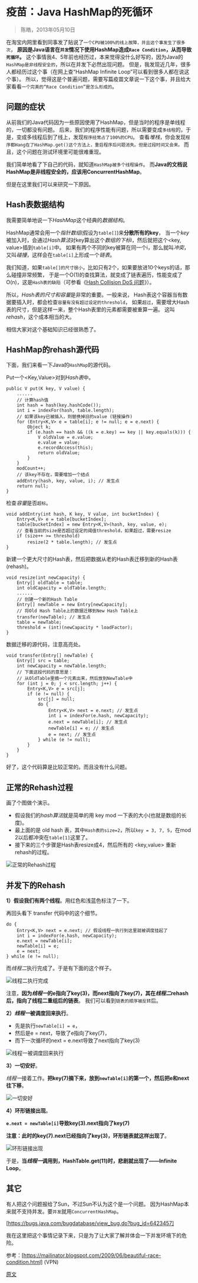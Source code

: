 

疫苗：Java **HashMap**的死循环
===========================
> 陈皓，2013年05月10日

在淘宝内网里看到同事发了贴说了`一个CPU被100%的线上故障，并且这个事发生了很多次`，
**原因是Java语言在`并发`情况下使用HashMap造成`Race Condition`，从而导致`死循环`。**
这个事情我4、5年前也经历过，本来觉得没什么好写的，因为Java的`HashMap是非线程安全的`，所以在并发下必然出现问题。
但是，我发现近几年，很多人都经历过这个事（在网上查“HashMap Infinite Loop”可以看到很多人都在说这个事）。
所以，觉得这是个普遍问题，需要写篇疫苗文章说一下这个事，并且给大家看看`一个完美的“Race Condition”是怎么形成的`。


## 问题的症状
从前我们的Java代码因为一些原因使用了HashMap，但是当时的程序是单线程的，一切都没有问题。
后来，我们的程序性能有问题，所以需要变成`多线程`的，于是，变成多线程后到了线上，发现`程序经常占了100%的CPU`。
查看*堆栈*，你会发现`程序都Hang在了HashMap.get()这个方法上，重启程序后问题消失。但是过段时间又会来。`
而且，这个问题在测试环境里可能很难重现。

我们简单地看了下自己的代码，就知道`HashMap被多个线程操作`。
而**Java的文档说HashMap是非线程安全的，应该用ConcurrentHashMap**。

但是在这里我们可以来研究一下原因。


## Hash表数据结构
我需要简单地说一下*HashMap*这个经典的*数据结构*。

HashMap通常会用一个*指针数组*(假设为`table[]`)来**分散所有的key**，
当一个*key*被加入时，会通过*Hash算法*对key算出这个*数组的下标i*，然后就把这个<key, value>插到`table[i]`中。
如果有两个不同的key被算在同一个i，那么就叫*冲突*，又叫*碰撞*，这样会在`table[i]`上形成一个*链表*。

我们知道，如果`table[]的尺寸很小`，比如只有2个，如果要放进10个keys的话，那么碰撞非常频繁，
于是一个O(1)的查找算法，就变成了链表遍历，性能变成了O(n)，这是`Hash表的缺陷`（可参看《[Hash Collision DoS 问题](https://coolshell.cn/articles/6424.html)》）。

所以，*Hash表的尺寸和容量*是非常的重要。一般来说，
Hash表这个容器当有数据要插入时，都会检查`容量有没有超过设定的threshold`，
如果`超过`，需要增大Hash表的尺寸，但是这样一来，整个Hash表里的元素都需要被重算一遍。
这叫*rehash*，这个成本相当的大。

相信大家对这个基础知识已经很熟悉了。


## HashMap的rehash源代码
下面，我们来看一下Java的`HashMap`的源代码。

Put一个<Key,Value>对到*Hash表*中。
```
public V put(K key, V value) {
    ......
    // 计算hash值
    int hash = hash(key.hashCode());
    int i = indexFor(hash, table.length);
    // 如果该key已被插入，则替换掉旧的value (链接操作)
    for (Entry<K,V> e = table[i]; e != null; e = e.next) {
        Object k;
        if (e.hash == hash && ((k = e.key) == key || key.equals(k))) {
            V oldValue = e.value;
            e.value = value;
            e.recordAccess(this);
            return oldValue;
        }
    }
    modCount++;
    // 该key不存在，需要增加一个结点
    addEntry(hash, key, value, i); // 发生点
    return null;
}
```

检查*容量*是否`超标`。
```
void addEntry(int hash, K key, V value, int bucketIndex) {
    Entry<K,V> e = table[bucketIndex];
    table[bucketIndex] = new Entry<K,V>(hash, key, value, e);
    // 查看当前的size是否超过设定的阈值threshold，如果超过，需要resize
    if (size++ >= threshold)
        resize(2 * table.length); // 发生点
}
```

新建一个更大尺寸的Hash表，然后把数据从老的Hash表迁移到新的Hash表(rehash)。
```
void resize(int newCapacity) {
    Entry[] oldTable = table;
    int oldCapacity = oldTable.length;
    ......
    // 创建一个新的Hash Table
    Entry[] newTable = new Entry[newCapacity];
    // 将Old Hash Table上的数据迁移到New Hash Table上
    transfer(newTable); // 发生点
    table = newTable;
    threshold = (int)(newCapacity * loadFactor);
}
```

数据迁移的源代码，注意高亮处。
```
void transfer(Entry[] newTable) {
    Entry[] src = table;
    int newCapacity = newTable.length;
    // 下面这段代码的意思是：
    // 从OldTable里摘一个元素出来，然后放到NewTable中
    for (int j = 0; j < src.length; j++) {
        Entry<K,V> e = src[j];
        if (e != null) {
            src[j] = null;
            do {
                Entry<K,V> next = e.next; // 发生点
                int i = indexFor(e.hash, newCapacity);
                e.next = newTable[i]; // 发生点
                newTable[i] = e; // 发生点
                e = next; // 发生点
            } while (e != null);
        }
    }
}
```
好了，这个代码算是比较正常的。而且没有什么问题。


## 正常的Rehash过程
画了个图做个演示。
* 假设我们的*hash算法*就是简单的用 key mod 一下表的大小(也就是数组的长度)。
* 最上面的是 old hash 表，其中`Hash表的size=2`，所以`key = 3, 7, 5`，在mod 2以后都冲突在`table[1]`这里了。
* 接下来的三个步骤是Hash表resize成4，然后所有的 <key,value> 重新rehash的过程。

![正常的Rehash过程](./images/4.01.HashMap.正常的Rehash过程.jpg) 


## 并发下的Rehash
**1）假设我们有两个线程**。用红色和浅蓝色标注了一下。

再回头看下 transfer 代码中的这个细节。
```
do {
    Entry<K,V> next = e.next; // 假设线程一执行到这里就被调度挂起了
    int i = indexFor(e.hash, newCapacity);
    e.next = newTable[i];
    newTable[i] = e;
    e = next;
} while (e != null);
```
而*线程二*执行完成了。于是有下面的这个样子。

![](./images/4.02.HashMap.并发下的Rehash.线程二执行完成.jpg "线程二执行完成")

注意，**因为*线程一*的e指向了key(3)，而next指向了key(7)，其在*线程二*rehash后，指向了线程二重组后的链表**。
我们可以看到`链表的顺序被反转`后。

**2）*线程一*被调度回来执行**。

* 先是执行`newTable[i] = e`，
* 然后是e = next，导致了e指向了key(7)，
* 而下一次循环的next = e.next导致了next指向了key(3)

![](./images/4.03.HashMap.并发下的Rehash.线程一被调度回来执行.jpg "线程一被调度回来执行")

**3）一切安好**。

*线程一*接着工作。**把key(7)摘下来，放到`newTable[i]`的第一个，然后把e和next往下移**。

![](./images/4.04.HashMap.并发下的Rehash.一切安好.jpg "一切安好")

**4）环形链接出现**。

**`e.next = newTable[i]`导致key(3).next指向了key(7)**

**注意：此时的key(7).next已经指向了key(3)，环形链表就这样出现了**。

![](./images/4.05.HashMap.并发下的Rehash.环形链接出现.jpg "环形链接出现")

于是，**当*线程一*调用到，HashTable.get(11)时，悲剧就出现了——Infinite Loop**。


## 其它
有人把这个问题报给了Sun，不过Sun不认为这个是一个问题。
因为HashMap本来就不支持并发。要`并发`就用`ConcurrentHashMap`。

[https://bugs.java.com/bugdatabase/view_bug.do?bug_id=6423457]

我在这里把这个事情记录下来，只是为了让大家了解并体会一下并发环境下的危险。

参考：[https://mailinator.blogspot.com/2009/06/beautiful-race-condition.html] (VPN)


[原文](https://coolshell.cn/articles/9606.html)

